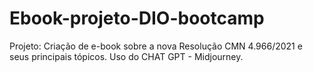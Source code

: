 # Ebook-projeto-DIO-bootcamp

Projeto: Criação de e-book sobre a nova Resolução CMN 4.966/2021 e seus principais tópicos.
Uso do CHAT GPT - Midjourney.

    

